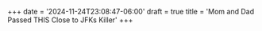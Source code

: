 +++
date = '2024-11-24T23:08:47-06:00'
draft = true
title = 'Mom and Dad Passed THIS Close to JFKs Killer'
+++
